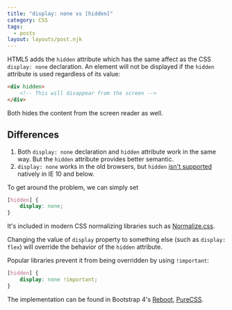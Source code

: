 ```yaml
---
title: "display: none vs [hidden]"
category: CSS
tags:
  - posts
layout: layouts/post.njk
---
```


HTML5 adds the `hidden` attribute which has the same affect as the CSS `display: none` declaration. 
An element will not be displayed if the `hidden` attribute is used regardless of its value:

```html
<div hidden>
    <!-- This will disappear from the screen --> 
</div>
```

Both hides the content from the screen reader as well.

## Differences

1. Both `display: none` declaration and `hidden` attribute work in the same way. But the `hidden` attribute provides better semantic. 
2. `display: none` works in the old browsers, but `hidden` [isn't supported](https://caniuse.com/#feat=hidden) natively in IE 10 and below.

To get around the problem, we can simply set

```css
[hidden] {
    display: none;
}
```

It's included in modern CSS normalizing libraries such as [Normalize.css](https://necolas.github.io/normalize.css).

Changing the value of `display` property to something else (such as `display: flex`) will override the behavior 
of the `hidden` attribute. 

Popular libraries prevent it from being overridden by using `!important`:

```css
[hidden] {
    display: none !important;
}
```

The implementation can be found in Bootstrap 4's [Reboot](https://getbootstrap.com/docs/4.1/content/reboot/#html5-hidden-attribute), 
[PureCSS](https://purecss.io/base/).